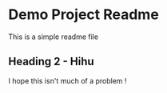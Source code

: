 # Demo Project Readme

This is a simple readme file

## Heading 2 - Hihu

I hope this isn't much of a problem !